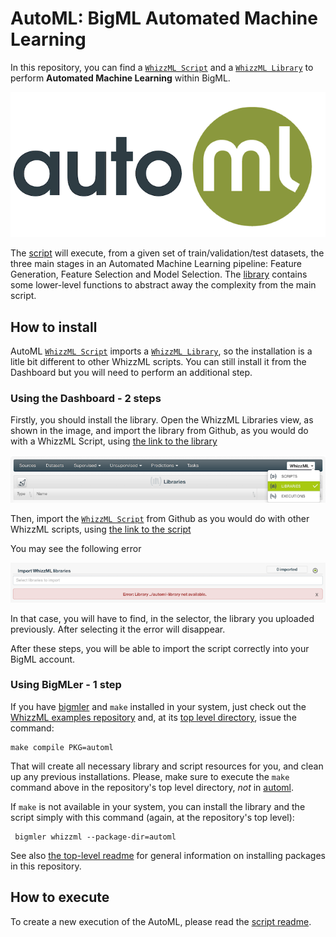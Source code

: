 # AutoML: BigML Automated Machine Learning

In this repository, you can find a [`WhizzML Script`](./automl-script)
and a [`WhizzML Library`](./automl-library) to perform **Automated
Machine Learning** within BigML.

![BigML AutoML](./res/automl.png)


The [script](./automl-script) will execute, from a given set of
train/validation/test datasets, the three main stages in an Automated
Machine Learning pipeline: Feature Generation, Feature Selection and
Model Selection. The [library](./automl-library) contains some
lower-level functions to abstract away the complexity from the main
script.


## How to install

AutoML [`WhizzML Script`](./automl-script) imports a [`WhizzML
Library`](./automl-library), so the installation is a litle bit
different to other WhizzML scripts. You can still install it from the
Dashboard but you will need to perform an additional step.

### Using the Dashboard - 2 steps

Firstly, you should install the library. Open the WhizzML Libraries
view, as shown in the image, and import the library from Github, as
you would do with a WhizzML Script, using [the link to the library
](./automl-library)

![Import Library](./res/import-library.png)

Then, import the [`WhizzML Script`](./automl-script) from Github as
you would do with other WhizzML scripts, using [the link to the
script](./automl-script)

You may see the following error

![Import Library Error](./res/lib-error.png)

In that case, you will have to find, in the selector, the library you
uploaded previously. After selecting it the error will disappear.

After these steps, you will be able to import the script correctly into your
BigML account.

### Using BigMLer - 1 step
If you have [bigmler](https://bigmler.readthedocs.io/en/latest/) and
`make` installed in your system, just check out the [WhizzML examples
repository](https://github.com/whizzml/examples/) and, at its [top
level directory](https://github.com/whizzml/examples/), issue the
command:

    make compile PKG=automl

That will create all necessary library and script resources for you,
and clean up any previous installations.  Please, make sure to execute
the `make` command above in the repository's top level directory,
*not* in [automl](./).

If `make` is not available in your system, you can install the library
and the script simply with this command (again, at the repository's
top level):

     bigmler whizzml --package-dir=automl

See also [the top-level readme](../readme.md) for general information
on installing packages in this repository.

## How to execute

To create a new execution of the AutoML, please read the [script
readme](./automl-script).
